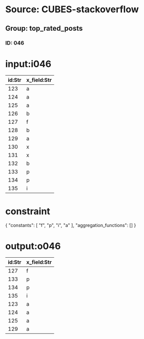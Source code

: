 # Source: CUBES-stackoverflow
## Group: top_rated_posts
### ID: 046

# input:i046

| id:Str | x_field:Str |
|---|---|
| 123 | a |
| 124 | a |
| 125 | a |
| 126 | b |
| 127 | f |
| 128 | b |
| 129 | a |
| 130 | x |
| 131 | x |
| 132 | b |
| 133 | p |
| 134 | p |
| 135 | i |

# constraint

{
  "constants": [
    "f",
    "p",
    "i",
    "a"
  ],
  "aggregation_functions": []
}

# output:o046

| id:Str | x_field:Str |
|---|---|
| 127 | f |
| 133 | p |
| 134 | p |
| 135 | i |
| 123 | a |
| 124 | a |
| 125 | a |
| 129 | a |

